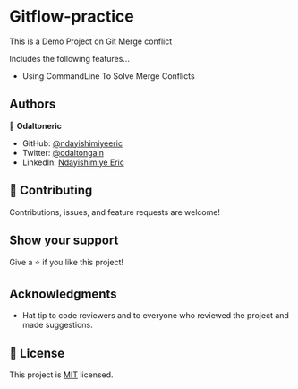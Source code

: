 # Gitflow-practice

This is a Demo Project on Git Merge conflict 

Includes the following features...

- Using CommandLine To Solve Merge Conflicts

## Authors

👤 **Odaltoneric**

- GitHub: [@ndayishimiyeeric](https://github.com/ndayishimiyeeric)
- Twitter: [@odaltongain](https://twitter.com/odaltongain)
- LinkedIn: [Ndayishimiye Eric](https://linkedin.com/in/nderic)

## 🤝 Contributing

Contributions, issues, and feature requests are welcome!

## Show your support

Give a ⭐️ if you like this project!

## Acknowledgments

- Hat tip to code reviewers and to everyone who reviewed the project and made suggestions.

## 📝 License

This project is [MIT](./MIT.md) licensed.
